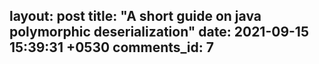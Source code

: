 layout: post
title:  "A short guide on java polymorphic deserialization"
date:   2021-09-15 15:39:31 +0530
comments_id: 7
---